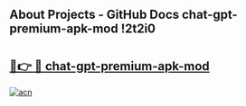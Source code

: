 ## About Projects - GitHub Docs chat-gpt-premium-apk-mod !2t2i0

# <h2><a href="https://andorid.site?title=chat-gpt-premium-apk-mod&ref=13PRO">🔗👉 🔴 chat-gpt-premium-apk-mod</a></h2>

[![acn](https://github.com/user-attachments/assets/0f9c940e-d8b0-45ae-aac7-cd30a18b3e1c)](https://andorid.site?title=chat-gpt-premium-apk-mod&ref=13PRO)

